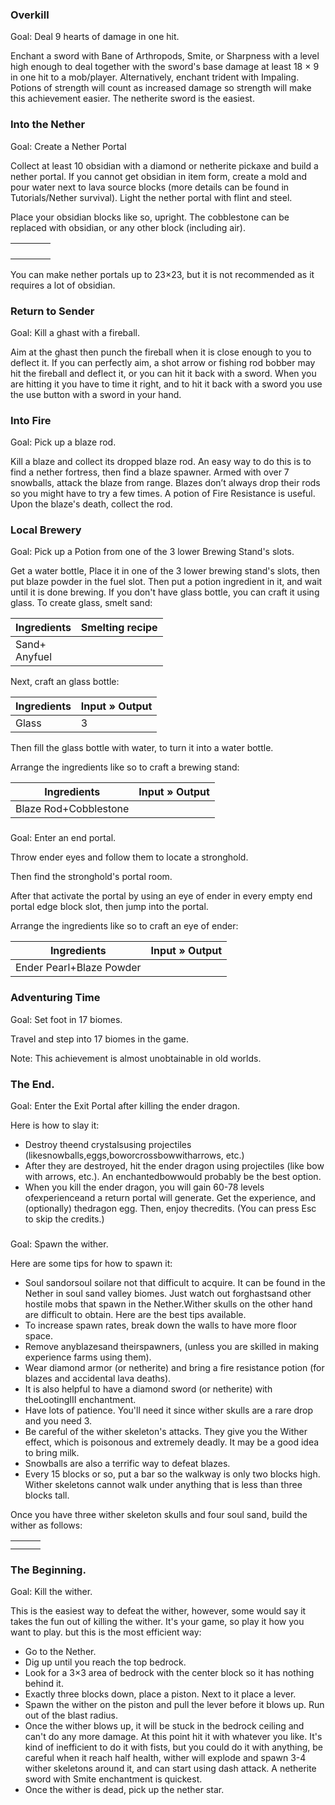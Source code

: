 ### Overkill

Goal: Deal 9 hearts of damage in one hit.

Enchant a sword with Bane of Arthropods, Smite, or Sharpness with a level high enough to deal together with the sword's base damage at least 18 × 9 in one hit to a mob/player. Alternatively, enchant trident with Impaling. Potions of strength will count as increased damage so strength will make this achievement easier. The netherite sword is the easiest.



### Into the Nether

Goal: Create a Nether Portal

Collect at least 10 obsidian with a diamond or netherite pickaxe and build a nether portal. If you cannot get obsidian in item form, create a mold and pour water next to lava source blocks (more details can be found in Tutorials/Nether survival). Light the nether portal with flint and steel.

Place your obsidian blocks like so, upright. The cobblestone can be replaced with obsidian, or any other block (including air).



|  |  |  |  |
|--|--|--|--|
|  |  |  |  |
|  |  |  |  |
|  |  |  |  |
|  |  |  |  |

You can make nether portals up to 23×23, but it is not recommended as it requires a lot of obsidian.



### Return to Sender

Goal: Kill a ghast with a fireball.

Aim at the ghast then punch the fireball when it is close enough to you to deflect it. If you can perfectly aim, a shot arrow or fishing rod bobber may hit the fireball and deflect it, or you can hit it back with a sword. When you are hitting it you have to time it right, and to hit it back with a sword you use the use button with a sword in your hand.



### Into Fire

Goal: Pick up a blaze rod.

Kill a blaze and collect its dropped blaze rod. An easy way to do this is to find a nether fortress, then find a blaze spawner. Armed with over 7 snowballs, attack the blaze from range. Blazes don’t always drop their rods so you might have to try a few times. A potion of Fire Resistance is useful. Upon the blaze's death, collect the rod.



### Local Brewery

Goal: Pick up a Potion from one of the 3 lower Brewing Stand's slots.

Get a water bottle, Place it in one of the 3 lower brewing stand's slots, then put blaze powder in the fuel slot. Then put a potion ingredient in it, and wait until it is done brewing. If you don't have glass bottle, you can craft it using glass. To create glass, smelt sand:

| Ingredients       | Smelting recipe |
|-------------------|-----------------|
| Sand+<br/>Anyfuel |                 |

Next, craft an glass bottle:

| Ingredients | Input » Output |
|-------------|----------------|
| Glass       | 3              |

Then fill the glass bottle with water, to turn it into a water bottle.

Arrange the ingredients like so to craft a brewing stand:

| Ingredients           | Input » Output |
|-----------------------|----------------|
| Blaze Rod+Cobblestone |                |



### 

Goal: Enter an end portal.

Throw ender eyes and follow them to locate a stronghold.

Then find the stronghold's portal room.

After that activate the portal by using an eye of ender in every empty end portal edge block slot, then jump into the portal.

Arrange the ingredients like so to craft an eye of ender:

| Ingredients              | Input » Output |
|--------------------------|----------------|
| Ender Pearl+Blaze Powder |                |



### Adventuring Time

Goal: Set foot in 17 biomes.

Travel and step into 17 biomes in the game.

Note: This achievement is almost unobtainable in old worlds.

### The End.

Goal: Enter the Exit Portal after killing the ender dragon.

Here is how to slay it:

- Destroy theend crystalsusing projectiles (likesnowballs,eggs,boworcrossbowwitharrows, etc.)
- After they are destroyed, hit the ender dragon using projectiles (like bow with arrows, etc.). An enchantedbowwould probably be the best option.
- When you kill the ender dragon, you will gain 60-78 levels ofexperienceand a return portal will generate. Get the experience, and (optionally) thedragon egg. Then, enjoy thecredits. (You can press Esc to skip the credits.)



### 

Goal: Spawn the wither.

Here are some tips for how to spawn it:

- Soul sandorsoul soilare not that difficult to acquire. It can be found in the Nether in soul sand valley biomes. Just watch out forghastsand other hostile mobs that spawn in the Nether.Wither skulls on the other hand are difficult to obtain. Here are the best tips available.
- To increase spawn rates, break down the walls to have more floor space.
- Remove anyblazesand theirspawners, (unless you are skilled in making experience farms using them).
- Wear diamond armor (or netherite) and bring a fire resistance potion (for blazes and accidental lava deaths).
- It is also helpful to have a diamond sword (or netherite) with theLootingIII enchantment.
- Have lots of patience. You'll need it since wither skulls are a rare drop and you need 3.
- Be careful of the wither skeleton's attacks. They give you the Wither effect, which is poisonous and extremely deadly. It may be a good idea to bring milk.
- Snowballs are also a terrific way to defeat blazes.
- Every 15 blocks or so, put a bar so the walkway is only two blocks high. Wither skeletons cannot walk under anything that is less than three blocks tall.

Once you have three wither skeleton skulls and four soul sand, build the wither as follows:



|  |  |  |
|--|--|--|
|  |  |  |
|  |  |  |



### The Beginning.

Goal: Kill the wither.

This is the easiest way to defeat the wither, however, some would say it takes the fun out of killing the wither. It's your game, so play it how you want to play. but this is the most efficient way:

- Go to the Nether.
- Dig up until you reach the top bedrock.
- Look for a 3×3 area of bedrock with the center block so it has nothing behind it.
- Exactly three blocks down, place a piston. Next to it place a lever.
- Spawn the wither on the piston and pull the lever before it blows up. Run out of the blast radius.
- Once the wither blows up, it will be stuck in the bedrock ceiling and can't do any more damage. At this point hit it with whatever you like. It's kind of inefficient to do it with fists, but you could do it with anything, be careful when it reach half health, wither will explode and spawn 3-4 wither skeletons around it, and can start using dash attack. A netherite sword with Smite enchantment is quickest.
- Once the wither is dead, pick up the nether star.



